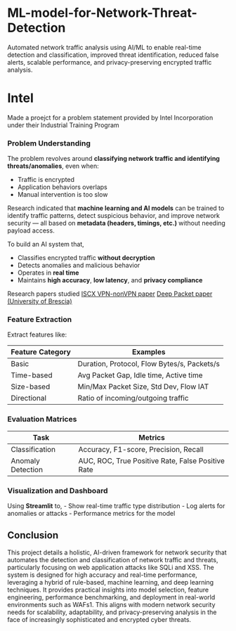 # ML-model-for-Network-Threat-Detection
Automated network traffic analysis using AI/ML to enable real-time detection and classification, improved threat identification, reduced false alerts, scalable performance, and privacy-preserving encrypted traffic analysis.

# Intel 
Made a proejct for a problem statement provided by Intel Incorporation under their Industrial Training Program

### **Problem Understanding**

The problem revolves around **classifying network traffic and identifying threats/anomalies**, even when:

- Traffic is encrypted 
- Application behaviors overlaps  
- Manual intervention is too slow
    

Research indicated that **machine learning and AI models** can be trained to identify traffic patterns, detect suspicious behavior, and improve network security — all based on **metadata (headers, timings, etc.)** without needing payload access.

To build an AI system that,
- Classifies encrypted traffic **without decryption**
- Detects anomalies and malicious behavior
- Operates in **real time** 
- Maintains **high accuracy**, **low latency**, and **privacy compliance**

Research papers studied
[ISCX VPN-nonVPN paper](https://ieeexplore.ieee.org/document/7095802)
[Deep Packet paper (University of Brescia)](https://arxiv.org/abs/1709.02656)

### **Feature Extraction**
Extract features like:

|Feature Category|Examples|
|---|---|
|Basic|Duration, Protocol, Flow Bytes/s, Packets/s|
|Time-based|Avg Packet Gap, Idle time, Active time|
|Size-based|Min/Max Packet Size, Std Dev, Flow IAT|
|Directional|Ratio of incoming/outgoing traffic|

### **Evaluation Matrices**

|Task|Metrics|
|---|---|
|Classification|Accuracy, F1-score, Precision, Recall|
|Anomaly Detection|AUC, ROC, True Positive Rate, False Positive Rate|

### **Visualization and Dashboard**
Using **Streamlit** to,
    - Show real-time traffic type distribution
    - Log alerts for anomalies or attacks
    - Performance metrics for the model

## Conclusion
This project details a holistic, AI-driven framework for network security that automates the detection and classification of network traffic and threats, particularly focusing on web application attacks like SQLi and XSS. The system is designed for high accuracy and real-time performance, leveraging a hybrid of rule-based, machine learning, and deep learning techniques. It provides practical insights into model selection, feature engineering, performance benchmarking, and deployment in real-world environments such as WAFs1. This aligns with modern network security needs for scalability, adaptability, and privacy-preserving analysis in the face of increasingly sophisticated and encrypted cyber threats.

    

